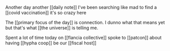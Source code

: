 Another day another [[daily note]] I've been searching like mad to find a [[covid vaccination]] it's so crazy here

The [[primary focus of the day]] is connection. I dunno what that means yet but that's what [[the universe]] is telling me.

Spent a lot of time today on [[flancia collective]] spoke to [[patcon]] about having [[hypha coop]] be our [[fiscal host]]

